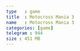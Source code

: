 ```yaml
---
type   : game
title  : Motocross Mania 3
name   : Motocross Mania 3
categories: [game]
telegram : 944
size : 451 MB
---
```



